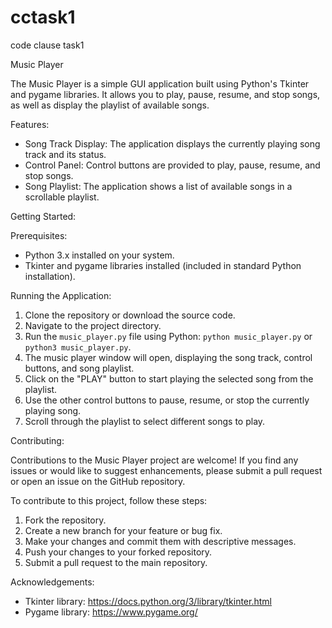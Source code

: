 # cctask1
code clause task1

Music Player

The Music Player is a simple GUI application built using Python's Tkinter and pygame libraries. It allows you to play, pause, resume, and stop songs, as well as display the playlist of available songs.

Features:

- Song Track Display: The application displays the currently playing song track and its status.
- Control Panel: Control buttons are provided to play, pause, resume, and stop songs.
- Song Playlist: The application shows a list of available songs in a scrollable playlist.

Getting Started:

Prerequisites:

- Python 3.x installed on your system.
- Tkinter and pygame libraries installed (included in standard Python installation).

Running the Application:

1. Clone the repository or download the source code.
2. Navigate to the project directory.
3. Run the `music_player.py` file using Python: `python music_player.py` or `python3 music_player.py`.
4. The music player window will open, displaying the song track, control buttons, and song playlist.
5. Click on the "PLAY" button to start playing the selected song from the playlist.
6. Use the other control buttons to pause, resume, or stop the currently playing song.
7. Scroll through the playlist to select different songs to play.

Contributing:

Contributions to the Music Player project are welcome! If you find any issues or would like to suggest enhancements, please submit a pull request or open an issue on the GitHub repository.

To contribute to this project, follow these steps:

1. Fork the repository.
2. Create a new branch for your feature or bug fix.
3. Make your changes and commit them with descriptive messages.
4. Push your changes to your forked repository.
5. Submit a pull request to the main repository.

Acknowledgements:

- Tkinter library: https://docs.python.org/3/library/tkinter.html
- Pygame library: https://www.pygame.org/

